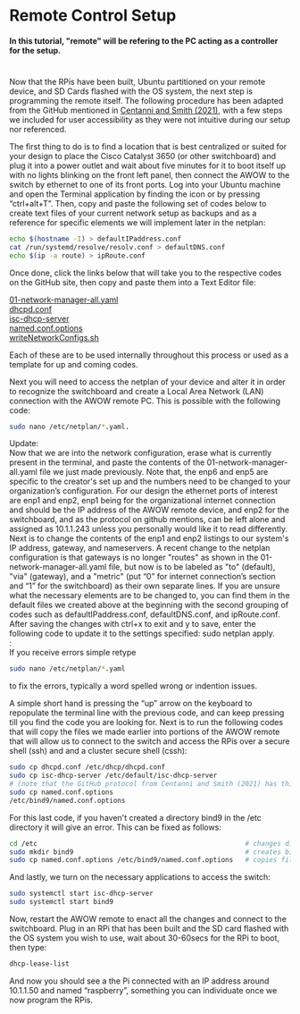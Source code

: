 # Remote Control Setup
#### In this tutorial, "remote" will be refering to the PC acting as a controller for the setup.
#
Now that the RPis have been built, Ubuntu partitioned on your remote device, and SD Cards flashed with the OS system, the next step is programming the remote itself. The following procedure has been adapted from the GitHub mentioned in [Centanni and Smith (2021)](https://github.com/alexcwsmith/PiRATeMC/tree/master/networking), with a few steps we included for user accessibility as they were not intuitive during our setup nor referenced. 


The first thing to do is to find a location that is best centralized or suited for your design to place the Cisco Catalyst 3650 (or other switchboard) and plug it into a power outlet and wait about five minutes for it to boot itself up with no lights blinking on the front left panel, then connect the AWOW to the switch by ethernet to one of its front ports. Log into your Ubuntu machine and open the Terminal application by finding the icon or by pressing “ctrl+alt+T”. Then, copy and paste the following set of codes below to create text files of your current network setup as backups and as a reference for specific elements we will implement later in the netplan:

```bash
echo $(hostname -I) > defaultIPaddress.conf
cat /run/systemd/resolve/resolv.conf > defaultDNS.conf
echo $(ip -a route) > ipRoute.conf
``` 

Once done, click the links below that will take you to the respective codes on the GitHub site, then copy and paste them into a Text Editor file:

[01-network-manager-all.yaml](https://github.com/alexcwsmith/PiRATeMC/blob/master/networking/01-network-manager-all.yaml)  
[dhcpd.conf](https://github.com/jramborger78/raspicluster/blob/main/dhcpd.conf)  
[isc-dhcp-server](https://github.com/jramborger78/raspicluster/blob/main/isc-dhcp-server)  
[named.conf.options ](https://github.com/jramborger78/raspicluster/blob/main/named.conf.options)  
[writeNetworkConfigs.sh](https://github.com/jramborger78/raspicluster/blob/main/writeNetworkConfigs.sh)


Each of these are to be used internally throughout this process or used as a template for up and coming codes. 


Next you will need to access the netplan of your device and alter it in order to recognize the switchboard and create a Local Area Network (LAN) connection with the AWOW remote PC. This is possible with the following code: 
```bash
sudo nano /etc/netplan/*.yaml. 
```
Update:  
Now that we are into the network configuration, erase what is currently present in the terminal, and paste the contents of the 01-network-manager-all.yaml file we just made previously. 
Note that, the enp6 and enp5 are specific to the creator's set up and the numbers need to be changed to your organization’s configuration. 
For our design the ethernet ports of interest are enp1 and enp2, enp1 being for the organizational internet connection and should be the IP address of the AWOW remote device, and enp2 for the switchboard, and as the protocol on github mentions, can be left alone and assigned as 10.1.1.243 unless you personally would like it to read differently.
Next is to change the contents of the enp1 and enp2 listings to our system's IP address, gateway, and nameservers. 
A recent change to the netplan configuration is that gateways is no longer "routes" as shown in the 01-network-manager-all.yaml file, but now is to be labeled as "to" (default), "via" (gateway), and a "metric" (put “0” for internet connection’s section and “1” for the switchboard) as their own separate lines. 
If you are unsure what the necessary elements are to be changed to, you can find them in the default files we created above at the beginning with the second grouping of codes such as defaultIPaddress.conf, defaultDNS.conf, and ipRoute.conf. 
After saving the changes with ctrl+x to exit and y to save, enter the following code to update it to the settings specified: sudo netplan apply.  
:  
If you receive errors simple retype
```bash
sudo nano /etc/netplan/*.yaml 
```
to fix the errors, typically a word spelled wrong or indention issues.  

A simple short hand is pressing the “up” arrow on the keyboard to repopulate the terminal line with the previous code, and can keep pressing till you find the code you are looking for.
Next is to run the following codes that will copy the files we made earlier into portions of the AWOW remote that will allow us to connect to the switch and access the RPis over a secure shell (ssh) and and a cluster secure shell (cssh):
```bash
sudo cp dhcpd.conf /etc/dhcp/dhcpd.conf
sudo cp isc-dhcp-server /etc/default/isc-dhcp-server 
# (note that the GitHub protocol from Centanni and Smith (2021) has this code ending with a "/", make sure to NOT include it or it won't run)       
sudo cp named.conf.options
/etc/bind9/named.conf.options
```
For this last code, if you haven't created a directory bind9 in the /etc directory it will give an error. This can be fixed as follows:
```bash
cd /etc                                                    # changes directory to /etc
sudo mkdir bind9                                           # creates bind9 directory for you to copy file into
sudo cp named.conf.options /etc/bind9/named.conf.options   # copies file into directory
```      
And lastly, we turn on the necessary applications to access the switch:
```bash
sudo systemctl start isc-dhcp-server
sudo systemctl start bind9
```
Now, restart the AWOW remote to enact all the changes and connect to the switchboard. Plug in an RPi that has been built and the SD card flashed with the OS system you wish to use, wait about 30-60secs for the RPi to boot, then type:
```bash
dhcp-lease-list
```
And now you should see a the Pi connected with an IP address around 10.1.1.50 and named “raspberry”, something you can individuate once we now program the RPis.

